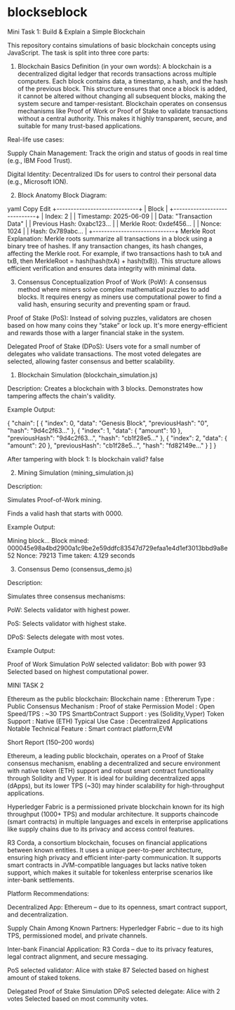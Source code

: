 ﻿# blockseblock

 Mini Task 1: Build & Explain a Simple Blockchain

This repository contains simulations of basic blockchain concepts using JavaScript. The task is split into three core parts:


1. Blockchain Basics
Definition (in your own words):
A blockchain is a decentralized digital ledger that records transactions across multiple computers. Each block contains data, a timestamp, a hash, and the hash of the previous block. This structure ensures that once a block is added, it cannot be altered without changing all subsequent blocks, making the system secure and tamper-resistant. Blockchain operates on consensus mechanisms like Proof of Work or Proof of Stake to validate transactions without a central authority. This makes it highly transparent, secure, and suitable for many trust-based applications.

Real-life use cases:

Supply Chain Management: Track the origin and status of goods in real time (e.g., IBM Food Trust).

Digital Identity: Decentralized IDs for users to control their personal data (e.g., Microsoft ION).

2. Block Anatomy
Block Diagram:

yaml
Copy
Edit
+-----------------------------+
|        Block                |
+-----------------------------+
| Index: 2                    |
| Timestamp: 2025-06-09       |
| Data: "Transaction Data"    |
| Previous Hash: 0xabc123...  |
| Merkle Root: 0xdef456...    |
| Nonce: 1024                 |
| Hash: 0x789abc...           |
+-----------------------------+
Merkle Root Explanation:
Merkle roots summarize all transactions in a block using a binary tree of hashes. If any transaction changes, its hash changes, affecting the Merkle root. For example, if two transactions hash to txA and txB, then MerkleRoot = hash(hash(txA) + hash(txB)). This structure allows efficient verification and ensures data integrity with minimal data.

3. Consensus Conceptualization
Proof of Work (PoW):
A consensus method where miners solve complex mathematical puzzles to add blocks. It requires energy as miners use computational power to find a valid hash, ensuring security and preventing spam or fraud.

Proof of Stake (PoS):
Instead of solving puzzles, validators are chosen based on how many coins they “stake” or lock up. It's more energy-efficient and rewards those with a larger financial stake in the system.

Delegated Proof of Stake (DPoS):
Users vote for a small number of delegates who validate transactions. The most voted delegates are selected, allowing faster consensus and better scalability.



 1. Blockchain Simulation (blockchain_simulation.js)

Description:
Creates a blockchain with 3 blocks.
Demonstrates how tampering affects the chain's validity.


Example Output:

{
  "chain": [
    {
      "index": 0,
      "data": "Genesis Block",
      "previousHash": "0",
      "hash": "9d4c2f63..."
    },
    {
      "index": 1,
      "data": { "amount": 10 },
      "previousHash": "9d4c2f63...",
      "hash": "cb1f28e5..."
    },
    {
      "index": 2,
      "data": { "amount": 20 },
      "previousHash": "cb1f28e5...",
      "hash": "fd82149e..."
    }
  ]
}

After tampering with block 1:
Is blockchain valid? false


 2. Mining Simulation (mining_simulation.js)

Description:

Simulates Proof-of-Work mining.

Finds a valid hash that starts with 0000.


Example Output:

Mining block...
Block mined: 000045e98a4bd2900a1c9be2e59ddfc83547d729efaa1e4d1ef3013bbd9a8e52
Nonce: 79213
Time taken: 4.129 seconds


 3. Consensus Demo (consensus_demo.js)

Description:

Simulates three consensus mechanisms:

PoW: Selects validator with highest power.

PoS: Selects validator with highest stake.

DPoS: Selects delegate with most votes.


Example Output:

 Proof of Work Simulation
PoW selected validator: Bob with power 93
Selected based on highest computational power.

MINI TASK 2

Ethereum as the public blockchain:
Blockchain name : Ethererum
Type : Public
Consensus Mechanism : Proof of stake
Permission Model : Open
Speed/TPS : ~30 TPS 
SmartbContract Support : yes (Solidity,Vyper)
Token Support : Native (ETH)
Typical Use Case : Decentralized Applications
Notable Technical Feature : Smart contract platform,EVM


 Short Report (150–200 words)

Ethereum, a leading public blockchain, operates on a Proof of Stake consensus mechanism, enabling a decentralized and secure environment with native token (ETH) support and robust smart contract functionality through Solidity and Vyper. It is ideal for building decentralized apps (dApps), but its lower TPS (~30) may hinder scalability for high-throughput applications.

Hyperledger Fabric is a permissioned private blockchain known for its high throughput (1000+ TPS) and modular architecture. It supports chaincode (smart contracts) in multiple languages and excels in enterprise applications like supply chains due to its privacy and access control features.

R3 Corda, a consortium blockchain, focuses on financial applications between known entities. It uses a unique peer-to-peer architecture, ensuring high privacy and efficient inter-party communication. It supports smart contracts in JVM-compatible languages but lacks native token support, which makes it suitable for tokenless enterprise scenarios like inter-bank settlements.

Platform Recommendations:

Decentralized App: Ethereum – due to its openness, smart contract support, and decentralization.

Supply Chain Among Known Partners: Hyperledger Fabric – due to its high TPS, permissioned model, and private channels.

Inter-bank Financial Application: R3 Corda – due to its privacy features, legal contract alignment, and secure messaging.

PoS selected validator: Alice with stake 87
Selected based on highest amount of staked tokens.

 Delegated Proof of Stake Simulation 
DPoS selected delegate: Alice with 2 votes
Selected based on most community votes.



